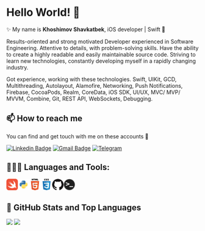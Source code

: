 # Hello World! 👋

✨ My name is **Khoshimov Shavkatbek**, iOS developer | Swift  

Results-oriented and strong motivated Developer experienced in Software Engineering. 
Attentive to details, with problem-solving skills. 
Have the ability to create a highly readable and easily maintainable source code. 
Striving to learn new technologies, constantly developing myself in a rapidly changing industry. 

Got experience, working with these technologies.
Swift, UIKit, GCD, Multithreading, Autolayout, Alamofire, Networking, Push Notifications, Firebase, CocoaPods, Realm, CoreData, iOS SDK, UI/UX, MVC/ MVP/ MVVM, Combine, Git, REST API, WebSockets, Debugging.

## 📫 How to reach me

You can find and get touch with me on these accounts 👀

[![Linkedin Badge](https://img.shields.io/badge/-LinkedIn-blue?style=flat-square&logo=Linkedin&logoColor=white&link=https://www.linkedin.com/in/yako-ism/)](https://www.linkedin.cn/in/shavkatbek-khoshimov-9857361b2) 
[![Gmail Badge](https://img.shields.io/badge/-Gmail-c14438?style=flat-square&logo=Gmail&logoColor=white&link=mailto:khashimov023@gmail.com)](mailto:khashimov023@gmail.com) 
[![Telegram](https://img.shields.io/badge/-Telegram-2CA5E0?style=flat-square&logo=telegram&logoColor=white)](https://t.me/khoshimov23)
<br />


## 👨🏻‍💻 Languages and Tools:
<img align="left" alt="SWIFT" width="30px" src="https://raw.githubusercontent.com/github/explore/80688e429a7d4ef2fca1e82350fe8e3517d3494d/topics/swift/swift.png" />
<img align="left" alt="PYTHON" width="30px" src="https://raw.githubusercontent.com/github/explore/80688e429a7d4ef2fca1e82350fe8e3517d3494d/topics/python/python.png" />
<img align="left" alt="HTML5" width="30px" src="https://raw.githubusercontent.com/github/explore/80688e429a7d4ef2fca1e82350fe8e3517d3494d/topics/html/html.png" />
<img align="left" alt="CSS3" width="30px" src="https://raw.githubusercontent.com/github/explore/80688e429a7d4ef2fca1e82350fe8e3517d3494d/topics/css/css.png" />
<img align="left" alt="GitHub" width="30px" src="https://raw.githubusercontent.com/github/explore/78df643247d429f6cc873026c0622819ad797942/topics/github/github.png" />
<img align="left" alt="Terminal" width="30px" src="https://raw.githubusercontent.com/github/explore/80688e429a7d4ef2fca1e82350fe8e3517d3494d/topics/terminal/terminal.png" />
<br />
<br />

## 📌 GitHub Stats and Top Languages

<p float="center">
  <img  src="https://github-readme-stats.vercel.app/api?username=khashimov23&show_icons=true&theme=dark&count_private=true&hide=contribs,issue" /> <img  src="https://github-readme-stats.vercel.app/api/top-langs/?username=khashimov23&layout=compact&theme=dark" />
</p>
